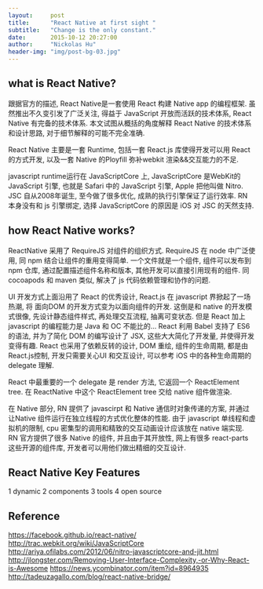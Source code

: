 ```yaml
---
layout:     post
title:      "React Native at first sight "
subtitle:   "Change is the only constant."
date:       2015-10-12 20:27:00
author:     "Nickolas Hu"
header-img: "img/post-bg-03.jpg"
---
```


## what is React Native?
跟据官方的描述, React Native是一套使用 React 构建 Native app 的编程框架.  虽然推出不久变引发了广泛关注, 得益于 JavaScript 开放而活跃的技术体系, React Native 有完备的技术体系. 本文试图从概括的角度解释 React Native 的技术体系和设计思路, 对于细节解释的可能不完全准确.

React Native 主要是一套 Runtime, 包括一套 React.js 库使得开发可以用 React 的方式开发, 以及一套 Native 的Ployfill 弥补webkit 渲染&&交互能力的不足.

javascript runtime运行在 JavaScriptCore 上, JavaScriptCore 是WebKit的 JavaScript 引擎, 也就是 Safari 中的 JavaScript 引擎, Apple 把他叫做 Nitro. JSC 自从2008年诞生, 至今做了很多优化, 成熟的执行引擎保证了运行效率. RN 本身没有和 js 引擎绑定, 选择 JavaScriptCore 的原因是 iOS 对 JSC 的天然支持.

## how React Native works?
ReactNative 采用了 RequireJS 对组件的组织方式. RequireJS 在 node 中广泛使用, 同 npm 结合让组件的重用变得简单. 一个文件就是一个组件, 组件可以发布到 npm 仓库, 通过配置描述组件名称和版本, 其他开发可以直接引用现有的组件. 同 cocoapods 和 maven 类似, 解决了 js 代码依赖管理和协作的问题.

UI 开发方式上面沿用了 React 的优秀设计,  React.js 在 javascript 界掀起了一场热潮, 将 面向DOM 的开发方式变为以面向组件的开发. 这倒是和 native 的开发模式很像, 先设计静态组件样式, 再处理交互流程, 抽离可变状态. 但是 React 加上 javascript 的编程能力是 Java 和 OC 不能比的... React 利用 Babel 支持了 ES6的语法, 并为了简化 DOM 的编写设计了 JSX, 这些大大简化了开发量, 并使得开发变得有趣. React 也采用了依赖反转的设计, DOM 重绘, 组件的生命周期, 都是由React.js控制, 开发只需要关心UI 和交互设计, 可以参考 iOS 中的各种生命周期的 delegate 理解.

React 中最重要的一个 delegate 是 render 方法, 它返回一个 ReactElement tree. 在 ReactNative 中这个 ReactElement tree 交给 native 组件做渲染. 

在 Native 部分, RN 提供了 javascirpt 和 Native 通信时对象传递的方案, 并通过让Native 组件运行在独立线程的方式优化整体的性能. 由于 javascript 单线程和虚拟机的限制, cpu 密集型的调用和精致的交互动画设计应该放在 native 端实现. RN 官方提供了很多 Native 的组件, 并且由于其开放性, 网上有很多 react-parts 这些开源的组件库, 开发者可以用他们做出精细的交互设计.

## React Native Key Features
1 dynamic
2 components
3 tools
4 open source

## Reference
https://facebook.github.io/react-native/
http://trac.webkit.org/wiki/JavaScriptCore
http://ariya.ofilabs.com/2012/06/nitro-javascriptcore-and-jit.html
http://jlongster.com/Removing-User-Interface-Complexity,-or-Why-React-is-Awesome
https://news.ycombinator.com/item?id=8964935
http://tadeuzagallo.com/blog/react-native-bridge/


